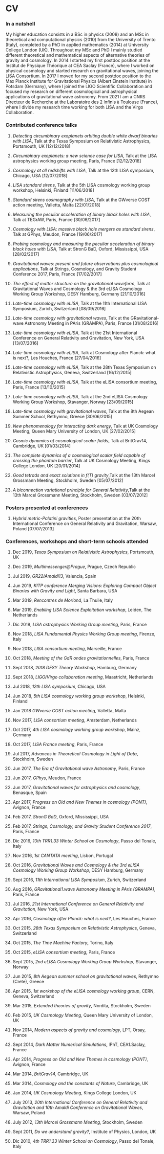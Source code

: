 # CV

### In a nutshell

My higher education consists in a BSc in physics (2008) and an MSc in theoretical and computational physics (2010) from the University of Trento (Italy), completed by a PhD in applied mathematics (2014) at University College London (UK). Throughout my MSc and PhD I mainly studied different theoretical and mathematical aspects of alternative theories of gravity and cosmology. In 2014 I started my first postdoc position at the Institut de Physique Théorique at CEA Saclay (France), where I worked on physical cosmology and started research on gravitational waves, joining the LISA Consortium. In 2017 I moved for my second postdoc position to the Max Planck Institute for Gravitational Physics (Albert Einstein Institute) in Potsdam (Germany), where I joined the LIGO Scientific Collaboration and focused my research on different cosmological and astrophysical applications of gravitational wave astronomy. From 2021 I am a CNRS Directeur de Recherche at the Laboratoire des 2 Infinis à Toulouse (France), where I divide my research time working for both LISA and the Virgo Collaboration.




### Contributed conference talks

1. _Detecting circumbinary exoplanets orbiting double white dwarf binaries with LISA_, Talk at the Texas Symposium on Relativistic Astrophysics, Portsmouth, UK [12/12/2018]

1. _Circumbinary exoplanets: a new science case for LISA_, Talk at the LISA astrophysics working group meeting, Paris, France [12/12/2018]

1. _Cosmology at all redshifts with LISA_, Talk at the 12th LISA symposium, Chicago, USA [12/07/2018]

1. _LISA standard sirens_, Talk at the 5th LISA cosmology working group workshop, Helsinki, Finland [11/06/2018]

1. _Standard sirens cosmography with LISA_, Talk at the GWverse COST action meeting, Valletta, Malta [22/01/2018]

1. _Measuring the peculiar acceleration of binary black holes with LISA_, Talk at TEGrAW, Paris, France [30/06/2017]
  
1. _Cosmology with LISA: massive black hole mergers as standard sirens_, Talk at GPhys, Meudon, France [19/06/2017]

1. _Probing cosmology and measuring the peculiar acceleration of binary black holes with LISA_, Talk at StronG BaD, Oxford, Mississippi, USA [28/02/2017]

1. _Gravitational waves: present and future observations plus cosmological applications_, Talk at Strings, Cosmology, and Gravity Student Conference 2017, Paris, France [17/02/2017]

1. _The effect of matter structure on the gravitational waveform_, Talk at Gravitational Waves and Cosmology \& the 3rd eLISA Cosmology Working Group Workshop, DESY Hamburg, Germany [21/10/2016]

1. _Late-time cosmology with eLISA_, Talk at the 11th International LISA Symposium, Zurich, Switzerland [08/09/2016]

1. _Late-time cosmology with gravitational waves_, Talk at the GRavitational-wave Astronomy Meeting in PAris (GRAMPA), Paris, France [31/08/2016]

1. _Late-time cosmology with eLISA_, Talk at the 21st International Conference on General Relativity and Gravitation, New York, USA [13/07/2016]
  
1. _Late-time cosmology with eLISA_, Talk at Cosmology after Planck: what is next?, Les Houches, France [27/04/2016]

1. _Late-time cosmology with eLISA_, Talk at the 28th Texas Symposium on Relativistic Astrophysics, Geneva, Switzerland [16/12/2015]

1. _Late-time cosmology with eLISA_, Talk at the eLISA consortium meeting, Paris, France [13/10/2015]

1. _Late-time cosmology with eLISA_, Talk at the 2nd eLISA Cosmology Working Group Workshop, Stavanger, Norway [23/09/2015]

1. _Late-time cosmology with gravitational waves_, Talk at the 8th Aegean Summer School, Rethymno, Greece [30/06/2015]

1. _New phenomenology for interacting dark energy_, Talk at UK Cosmology Meeting, Queen Mary University of London, UK [27/02/2015]
  
1. _Cosmic dynamics of cosmological scalar fields_, Talk at BritGrav14, Cambridge, UK [01/03/2014]
  
1. _The complete dynamics of a cosmological scalar field capable of crossing the phantom barrier_, Talk at UK Cosmology Meeting, Kings College London, UK [20/01/2014]

1. _Good tetrads and exact solutions in f(T) gravity_,Talk at the 13th Marcel Grossmann Meeting, Stockholm, Sweden [05/07/2012]
  
1. _A biconnection variational principle for General Relativity_,Talk at the 13th Marcel Grossmann Meeting, Stockholm, Sweden [03/07/2012]


### Posters presented at conferences

1. _Hybrid metric-Palatini gravities_, Poster presentation at the 20th International Conference on General Relativity and Gravitation, Warsaw, Poland [07/07/2013]


### Conferences, workshops and short-term schools attended

1. Dec 2019, _Texas Symposium on Relativistic Astrophysics_, Portsmouth, UK

1. Dec 2019, _Multimessenger@Prague_, Prague, Czech Republic

1. Jul 2019, _GR22/Amaldi13_, Valencia, Spain

1. Jun 2019, _KITP conference Merging Visions: Exploring Compact Object Binaries with Gravity and Light_, Santa Barbara, USA

1. Mar 2019, _Rencontres de Moriond_, La Thuile, Italy

1. Mar 2019, _Enabling LISA Science Exploitation workshop_, Leiden, The Netherlands

1. Dic 2018, _LISA astrophysics Working Group meeting_, Paris, France

1. Nov 2018, _LISA Fundamental Physics Working Group meeting_, Firenze, Italy

1. Nov 2018, _LISA consortium meeting_, Marseille, France

1. Oct 2018, _Meeting of the GdR ondes gravitationnelles_, Paris, France

1. Sept 2018, _2018 DESY Theory Workshop_, Hamburg, Germany

1. Sept 2018, _LIGO/Virgo collaboration meeting_, Maastricht, Netherlands

1. Jul 2018, _12th LISA symposium_, Chicago, USA

1. Jun 2018, _5th LISA cosmology working group workshop_, Helsinki, Finland

1. Jan 2018 _GWverse COST action meeting_, Valletta, Malta
  
1. Nov 2017, _LISA consortium meeting_, Amsterdam, Netherlands

1. Oct 2017, _4th LISA cosmology working group workshop_, Mainz, Germany

1. Oct 2017, _LISA France meeting_, Paris, France

1. Jul 2017, _Advances in Theoretical Cosmology in Light of Data_, Stockholm, Sweden

1. Jun 2017, _The Era of Gravitational wave Astronomy_, Paris, France

1. Jun 2017, _GPhys_, Meudon, France

1. Jun 2017, _Gravitational waves for astrophysics and cosmology_, Benasque, Spain

1. Apr 2017, _Progress on Old and New Themes in cosmology (PONT)_, Avignon, France

1. Feb 2017, _StronG BaD_, Oxford, Mississippi, USA

1. Feb 2017, _Strings, Cosmology, and Gravity Student Conference 2017_, Paris, France

1. Dic 2016, _10th TRR1.33 Winter School on Cosmology_, Passo del Tonale, Italy

1. Nov 2016, _1st CANTATA meeting_, Lisbon, Portugal
  
1. Oct 2016, _Gravitational Waves and Cosmology \& the 3rd eLISA Cosmology Working Group Workshop_, DESY Hamburg, Germany

1. Sept 2016, _11th International LISA Symposium_, Zurich, Switzerland 

1. Aug 2016, _GRavitational1.wave Astronomy Meeting in PAris (GRAMPA)_, Paris, France

1. Jul 2016, _21st International Conference on General Relativity and Gravitation_, New York, USA

1. Apr 2016, _Cosmology after Planck: what is next?_, Les Houches, France

1. Oct 2015, _28th Texas Symposium on Relativistic Astrophysics_, Geneva, Switzerland   

1. Oct 2015, _The Time Machine Factory_, Torino, Italy

1. Oct 2015, _eLISA consortium meeting_, Paris, France

1. Sept 2015, _2nd eLISA Cosmology Working Group Workshop_, Stavanger, Norway

1. Jun 2015, _8th Aegean summer school on gravitational waves_, Rethymno (Crete), Greece

1. Apr 2015, _1st workshop of the eLISA cosmology working group_, CERN, Geneva, Switzerland

1. Mar 2015, _Extended theories of gravity_, Nordita, Stockholm, Sweden

1. Feb 2015, _UK Cosmology Meeting_, Queen Mary University of London, UK

1. Nov 2014, _Modern aspects of gravity and cosmology_, LPT, Orsay, France

1. Sept 2014, _Dark Matter Numerical Simulations_, IPhT, CEA1.Saclay, France

1. Apr 2014, _Progress on Old and New Themes in cosmology (PONT)_, Avignon, France  

1. Mar 2014, _BritGrav14_, Cambridge, UK

1. Mar 2014, _Cosmology and the constants of Nature_, Cambridge, UK   

1. Jan 2014, _UK Cosmology Meeting_, Kings College London, UK
        
1. July 2013, _20th International Conference on General Relativity and Gravitation and 10th Amaldi Conference on Gravitational Waves_, Warsaw, Poland   

1. July 2012, _13th Marcel Grossmann Meeting_, Stockholm, Sweden

1. Sept 2011, _Do we understand gravity?_, Institute of Physics, London, UK
   
1. Dic 2010, _4th TRR1.33 Winter School on Cosmology_, Passo del Tonale, Italy
